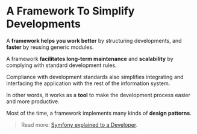 # A Framework To Simplify Developments

A **framework helps you work better** by structuring developments,
and **faster** by reusing generic modules.

A framework **facilitates long-term maintenance** and **scalability** by
complying with standard development rules.

Compliance with development standards also simplifies integrating and
interfacing the application with the rest of the information system.

In other words, it works as a **tool** to make the development process
easier and more productive.

Most of the time, a framework implements many kinds of **design patterns**.

> Read more: [Symfony explained to a Developer](https://symfony.com/explained-to-a-developer).
